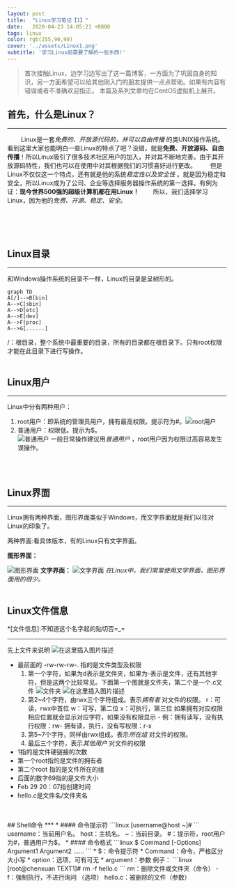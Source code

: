 ```yaml
---
layout: post
title:  "Linux学习笔记【1】"
date:   2020-04-23 14:05:21 +0800
tags: linux
color: rgb(255,90,90)
cover: '../assets/Linux1.png'
subtitle: '学习Linux前需要了解的一些东西!'
---
```


>首次接触Linux，边学习边写出了这一篇博客，一方面为了巩固自身的知识，另一方面希望可以给其他刚入门的朋友提供一点点帮助。如果有内容有错误或者不准确欢迎指正。
>本篇及系列文章均在CentOS虚拟机上展开。

## 首先，什么是Linux？                 
***
&nbsp;&nbsp;&nbsp;&nbsp;&nbsp;&nbsp;&nbsp; Linux是一套*免费的、开放源代码的，并可以自由传播* 的类UNIX操作系统。　　
　　看到这里大家也能明白一些Linux的特点了吧？没错，就是**免费、开放源码、自由传播**！所以Linux吸引了很多技术社区用户的加入，并对其不断地完善。由于其开放源码特性，我们也可以在使用中对其根据我们的习惯喜好进行更改。
　　但是Linux不仅仅这一个特点，还有就是他的系统*稳定性以及安全性* 。就是因为稳定和安全，所以Linux成为了公司、企业等选择服务器操作系统的第一选择。有例为证：**现今世界500强的超级计算机都在用Linux！**
　　所以，我们选择学习Linux，因为他的*免费、开源、稳定、安全*。


<br>
<br>　

## Linux目录 
***
和Windows操作系统的目录不一样，Linux的目录是呈树形的。
```mermaid
graph TD
A[/]-->B[bin]
A-->C[sbin]
A-->D[etc]
A-->E[dev]
A-->F[proc]
A-->G[......]
```
/：根目录，整个系统中最重要的目录，所有的目录都在根目录下。只有root权限才能在此目录下进行写操作。
<br>
<br>   

## Linux用户
***
 Linux中分有两种用户：
 1. root用户：即系统的管理员用户，拥有最高权限。提示符为#。![root用户](https://img-blog.csdnimg.cn/20200307183732455.png)
 3. 普通用户：权限低。提示为$。             
![普通用户](https://img-blog.csdnimg.cn/20200307183816972.png)
一般日常操作建议用*普通用户* ，root用户因为权限过高容易发生误操作。

<br>
<br>

## Linux界面
***
Linux拥有两种界面，图形界面类似于Windows，而文字界面就是我们以往对Linux的印象了。

两种界面:看具体版本，有的Linux只有文字界面。

**图形界面：**

![图形界面](https://img-blog.csdnimg.cn/20200307184700695.png?x-oss-process=image/watermark,type_ZmFuZ3poZW5naGVpdGk,shadow_10,text_aHR0cHM6Ly9ibG9nLmNzZG4ubmV0L3FxXzQzNzMwMTc0,size_16,color_FFFFFF,t_70)
**文字界面：**
![文字界面](https://img-blog.csdnimg.cn/20200307184744488.png?x-oss-process=image/watermark,type_ZmFuZ3poZW5naGVpdGk,shadow_10,text_aHR0cHM6Ly9ibG9nLmNzZG4ubmV0L3FxXzQzNzMwMTc0,size_16,color_FFFFFF,t_70)
*在Linux中，我们常常使用文字界面，图形界面用的很少。*
<br>
<br>

## Linux文件信息
*[文件信息]:不知道这个名字起的贴切否=_= 
***
先上文件来说明
![在这里插入图片描述](https://img-blog.csdnimg.cn/20200307185813219.png)
* 最前面的 -rw-rw-rw-. 指的是文件类型及权限
    1. 第一个字符，如果为d表示是文件夹，如果为-表示是文件，还有其他字符，但是这两个比较常见。下面第一个图就是文件夹，第二个是一个.c文件
![文件夹](https://img-blog.csdnimg.cn/20200307191614199.png)
![在这里插入图片描述](https://img-blog.csdnimg.cn/20200307191716940.png)
    2.  第2~4个字符，由rwx三个字符组成。表示*拥有者* 对文件的权限。
r：可读，rwx中首位
w：可写，第二位
x：可执行，第三位
如果拥有对应权限相应位置就会显示对应字符，如果没有权限显示 -
例：拥有读写，没有执行权限：rw-
拥有读，执行，没有写权限：r-x
    3. 第5~7个字符，同样由rwx组成。表示*所在组* 对文件的权限。
    4. 最后三个字符，表示*其他用户* 对文件的权限
* 1指的是文件硬链接的次数
* 第一个root指的是文件的拥有者
* 第二个root 指的是文件所在的组
* 后面的数字69指的是文件大小
* Feb 29 20：07指创建时间
* hello.c是文件名/文件夹名
<br>
<br>
## Shell命令
***
* #### 命令提示符
```linux
[username@host ~]#
```
    username：当前用户名。
    host：主机名。
    ~：当前目录。
    #：提示符，root用户为#，普通用户为$。
* #### 命令格式
```linux
$ Command [-Options] Argument1 Argument2 ......
```
    * $：命令提示符
    * Command：命令，严格区分大小写
    * option：选项，可有可无
    * argument：参数    
例子：
```linux
[root@chenxuan TEXT1]# rm -f hello.c 
```
    rm：删除文件或文件夹（命令）
    -f：强制执行，不进行询问 （选项）
    hello.c：被删除的文件（参数）
<br>
<br>


　